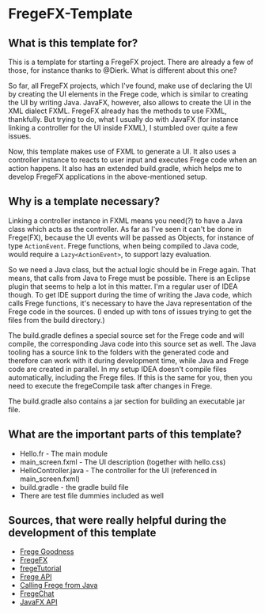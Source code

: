 # FregeFX-Template

## What is this template for?
This is a template for starting a FregeFX project. There are already a few of those, for instance thanks to @Dierk. What is different about this one?

So far, all FregeFX projects, which I've found, make use of declaring the UI by creating the UI elements in the Frege code, which is similar to creating the UI by writing Java. JavaFX, however, also allows to create the UI in the XML dialect FXML. FregeFX already has the methods to use FXML, thankfully. But trying to do, what I usually do with JavaFX (for instance linking a controller for the UI inside FXML), I stumbled over quite a few issues.

Now, this template makes use of FXML to generate a UI. It also uses a controller instance to reacts to user input and executes Frege code when an action happens. It also has an extended build.gradle, which helps me to develop FregeFX applications in the above-mentioned setup.

## Why is a template necessary?
Linking a controller instance in FXML means you need(?) to have a Java class which acts as the controller. As far as I've seen it can't be done in Frege(FX), because the UI events will be passed as Objects, for instance of type `ActionEvent`. Frege functions, when being compiled to Java code, would require a `Lazy<ActionEvent>`, to support lazy evaluation.

So we need a Java class, but the actual logic should be in Frege again. That means, that calls from Java to Frege must be possible. There is an Eclipse plugin that seems to help a lot in this matter. I'm a regular user of IDEA though. To get IDE support during the time of writing the Java code, which calls Frege functions, it's necessary to have the Java representation of the Frege code in the sources. (I ended up with tons of issues trying to get the files from the build directory.)

The build.gradle defines a special source set for the Frege code and will compile, the corresponding Java code into this source set as well. The Java tooling has a source link to the folders with the generated code and therefore can work with it during development time, while Java and Frege code are created in parallel. In my setup IDEA doesn't compile files automatically, including the Frege files. If this is the same for you, then you need to execute the fregeCompile task after changes in Frege.

The build.gradle also contains a jar section for building an executable jar file.

## What are the important parts of this template?
* Hello.fr - The main module
* main_screen.fxml - The UI description (together with hello.css)
* HelloController.java - The controller for the UI (referenced in main_screen.fxml)
* build.gradle - the gradle build file
* There are test file dummies included as well

## Sources, that were really helpful during the development of this template
* [Frege Goodness](https://dierk.gitbooks.io/fregegoodness/)
* [FregeFX](https://github.com/Frege/FregeFX)
* [fregeTutorial](https://github.com/Dierk/fregeTutorial)
* [Frege API](http://www.frege-lang.org/doc/fregedoc.html)
* [Calling Frege from Java](https://github.com/Frege/frege/wiki/Calling-Frege-from-Java-(from-release-3.24-on))
* [FregeChat](https://github.com/Dierk/FregeChat)
* [JavaFX API](https://docs.oracle.com/javase/8/javafx/api/toc.htm)
